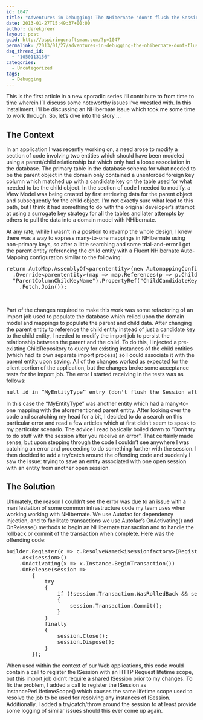 ```yaml
---
id: 1047
title: "Adventures in Debugging: The NHibernate 'don't flush the Session' Error"
date: 2013-01-27T15:49:37+00:00
author: derekgreer
layout: post
guid: http://aspiringcraftsman.com/?p=1047
permalink: /2013/01/27/adventures-in-debugging-the-nhibernate-dont-flush-the-session-error/
dsq_thread_id:
  - "1050113156"
categories:
  - Uncategorized
tags:
  - Debugging
---
```

This <noindex></noindex> is the first article in a new sporadic series I’ll contribute to from time to time wherein I’ll discuss some noteworthy issues I’ve wrestled with. In this installment, I’ll be discussing an NHibernate issue which took me some time to work through. So, let’s dive into the story &#8230; 

## The Context

In an application I was recently working on, a need arose to modify a section of code involving two entities which should have been modeled using a parent/child relationship but which only had a loose association in the database. The primary table in the database schema for what needed to be the parent object in the domain only contained a unenforced foreign key column which matched up with a candidate key on the table used for what needed to be the child object. In the section of code I needed to modify, a View Model was being created by first retrieving data for the parent object and subsequently for the child object. I’m not exactly sure what lead to this path, but I think it had something to do with the original developer’s attempt at using a surrogate key strategy for all the tables and later attempts by others to pull the data into a domain model with NHibernate. 

At any rate, while I wasn’t in a position to revamp the whole design, I knew there was a way to express many-to-one mappings in NHibernate using non-primary keys, so after a little searching and some trial-and-error I got the parent entity referencing the child entity with a Fluent NHibernate Auto-Mapping configuration similar to the following: 

<pre class="prettyprint">return AutoMap.AssemblyOf&lt;parententity>(new AutomappingConfiguration())
  .Override&lt;parententity>(map =&gt; map.References(p =&gt; p.Child, 
  "ParentColumnChildKeyName").PropertyRef("ChildCandidateKeyColumnName")
    .Fetch.Join());</pre>

&#160;

Part of the changes required to make this work was some refactoring of an import job used to populate the database which relied upon the domain model and mappings to populate the parent and child data. After changing the parent entity to reference the child entity instead of just a candidate key to the child entity, I needed to modify the import job to persist the relationship between the parent and the child. To do this, I injected a pre-existing ChildRepository to query for existing instances of the child entities (which had its own separate import process) so I could associate it with the parent entity upon saving. All of the changes worked as expected for the client portion of the application, but the changes broke some acceptance tests for the import job. The error I started receiving in the tests was as follows: 

<pre class="prettyprint">null id in “MyEntityType” entry (don't flush the Session after an exception occurs)</pre>

In this case the “MyEntityType” was another entity which had a many-to-one mapping with the aforementioned parent entity. After looking over the code and scratching my head for a bit, I decided to do a search on this particular error and read a few articles which at first didn’t seem to speak to my particular scenario. The advice I read basically boiled down to “Don’t try to do stuff with the session after you receive an error”. That certainly made sense, but upon stepping through the code I couldn’t see anywhere I was catching an error and proceeding to do something further with the session. I then decided to add a try/catch around the offending code and suddenly I saw the issue: trying to save an entity associated with one open session with an entity from another open session. 

## The Solution 

Ultimately, the reason I couldn&#8217;t see the error was due to an issue with a manifestation of some common infrastructure code my team uses when working working with NHibernate. We use Autofac for dependency injection, and to facilitate transactions we use Autofac’s OnActivating() and OnRelease() methods to begin an NHibernate transaction and to handle the rollback or commit of the transaction when complete. Here was the offending code: 

<pre class="prettyprint">builder.Register(c =&gt; c.ResolveNamed&lt;isessionfactory>(RegistrationKey).OpenSession())
	.As&lt;isession>()
	.OnActivating(x =&gt; x.Instance.BeginTransaction())
	.OnRelease(session =&gt;
		{
			try
			{
				if (!session.Transaction.WasRolledBack && session.Transaction.IsActive)
				{				
					session.Transaction.Commit();
				}
			}
			finally
			{
				session.Close();
				session.Dispose();
			}
		});</pre>

When used within the context of our Web applications, this code would contain a call to register the ISession with an HTTP Request lifetime scope, but this import job didn’t require a shared ISession prior to my changes. To fix the problem, I added a call to register the ISession as InstancePerLifetimeScope() which causes the same lifetime scope used to resolve the job to be used for resolving any instances of ISession. Additionally, I added a try/catch/throw around the session to at least provide some logging of similar issues should this ever come up again.
